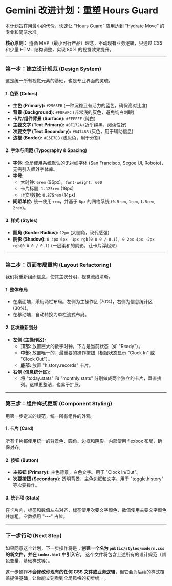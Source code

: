 # Gemini 改进计划：重塑 Hours Guard

本计划旨在用最小的代价，快速让 “Hours Guard” 应用达到 “Hydrate Move” 的专业和简洁水准。

**核心原则：** 遵循 MVP（最小可行产品）理念，不动现有业务逻辑，只通过 CSS 和少量 HTML 结构调整，实现 80% 的视觉效果提升。

---

### **第一步：建立设计规范 (Design System)**

这是统一所有视觉元素的基础，也是专业界面的灵魂。

#### 1. 色彩 (Colors)
- **主色 (Primary):** `#2563EB` (一种沉稳且有活力的蓝色，确保高对比度)
- **背景 (Background):** `#F8FAFC` (非常浅的灰色，避免纯白刺眼)
- **卡片/组件背景 (Surface):** `#FFFFFF` (纯白)
- **主要文字 (Text Primary):** `#0F172A` (近乎纯黑，阅读性好)
- **次要文字 (Text Secondary):** `#64748B` (灰色，用于辅助信息)
- **边框 (Border):** `#E5E7EB` (浅灰色，用于分割)

#### 2. 字体与间距 (Typography & Spacing)
- **字体:** 全局使用系统默认的无衬线字体 (San Francisco, Segoe UI, Roboto)，无需引入额外字体库。
- **字号:**
    - 大时钟: `6rem` (96px)，`font-weight: 600`
    - 卡片标题: `1.125rem` (18px)
    - 正文/数据: `0.875rem` (14px)
- **间距单位:** 统一使用 `rem`，并基于 `8px` 的网格系统 (`0.5rem`, `1rem`, `1.5rem`, `2rem`)。

#### 3. 样式 (Styles)
- **圆角 (Border Radius):** `12px` (大圆角，现代感强)
- **阴影 (Shadow):** `0 4px 6px -1px rgb(0 0 0 / 0.1), 0 2px 4px -2px rgb(0 0 0 / 0.1)` (一层柔和的阴影，让卡片浮起来)

---

### **第二步：页面布局重构 (Layout Refactoring)**

我们将重新组织信息，使其主次分明，视觉流线清晰。

#### 1. 整体布局
- 在桌面端，采用两栏布局。左侧为主操作区 (70%)，右侧为信息统计区 (30%)。
- 在移动端，自动转换为单栏流式布局。

#### 2. 区块重新划分
- **左侧 (主操作区):**
    - **顶部:** 放置巨大的数字时钟，下方是当前状态（如 "Ready"）。
    - **中部:** 放置唯一的、最重要的操作按钮（根据状态显示 "Clock In" 或 "Clock Out"）。
    - **底部:** 放置 "history.records" 卡片。
- **右侧 (信息统计区):**
    - 将 "today.stats" 和 "monthly.stats" 分别做成两个独立的卡片，垂直排列。这样更整洁，也易于扩展。

---

### **第三步：组件样式更新 (Component Styling)**

用第一步定义的规范，统一所有组件的外观。

#### 1. 卡片 (Card)
所有卡片都使用统一的背景色、圆角、边框和阴影。内部使用 flexbox 布局，确保对齐。

#### 2. 按钮 (Button)
- **主按钮 (Primary):** 主色背景，白色文字。用于 "Clock In/Out"。
- **次要按钮 (Secondary):** 透明背景，主色边框和文字。用于 "toggle.history" 等次要操作。

#### 3. 统计项 (Stats)
在卡片内，标签和数值左右对齐，标签使用次要文字颜色，数值使用主要文字颜色并加粗。空数据用 "---" 占位。

---

### **下一步行动 (Next Step)**

如果同意这个计划，下一步操作将是：**创建一个名为 `public/styles/modern.css` 的新文件，并在 `index.html` 中引入它。** 这个文件将包含上述所有的设计规范（颜色变量、基础样式等）。

这一步操作**不会修改你现有的任何 CSS 文件或业务逻辑**，但它会为后续的样式覆盖提供基础，让你能立刻看到全局风格的初步统一。
